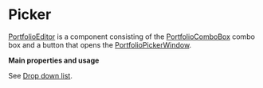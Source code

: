 # Picker

[PortfolioEditor](xref:StockSharp.Xaml.PropertyGrid.PortfolioEditor) is a component consisting of the [PortfolioComboBox](drop_down_list.md) combo box and a button that opens the [PortfolioPickerWindow](portfolio_picker_window.md).

**Main properties and usage**

See [Drop down list](drop_down_list.md). 
